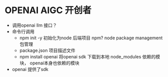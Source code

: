 # OPENAI AIGC 开创者

- 调用openai llm 接口？
- 命令行调用 
    - npm init -y 初始化为node 后端项目
        npm? node package management 包管理
    - package.json 项目描述文件
    - npm install openai
        将openai sdk 下载到本地 node_modules
        依赖的模块， openai本身也依赖的模块 
 - openai 提供了sdk 
